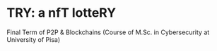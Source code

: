 # TRY: a nfT lotteRY
Final Term of P2P &amp; Blockchains (Course of M.Sc. in Cybersecurity at University of Pisa)
